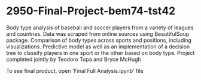 # 2950-Final-Project-bem74-tst42
Body type analysis of baseball and soccer players from a variety of leagues and countries. Data was scraped from online sources using BeautifulSoup package.
Comparison of body types across sports and positions, including visualizations. Predictive model
as well as an implementation of a decision tree to classify players in one sport or the other based on body type.
Project completed jointly by Teodoro Topa and Bryce McHugh

To see final product, open 'Final Full Analysis.ipynb' file
